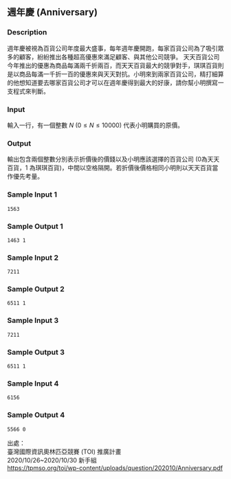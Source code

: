 ## 週年慶 (Anniversary)
### Description

週年慶被視為百貨公司年度最大盛事，每年週年慶開跑，每家百貨公司為了吸引眾多的顧客，紛紛推出各種超高優惠來滿足顧客、與其他公司競爭。
天天百貨公司今年推出的優惠為商品每滿兩千折兩百，而天天百貨最大的競爭對手，琪琪百貨則是以商品每滿一千折一百的優惠來與天天對抗。小明來到兩家百貨公司，精打細算的他想知道要去哪家百貨公司才可以在週年慶得到最大的好康，請你幫小明撰寫一支程式來判斷。

### Input

輸入一行，有一個整數 $N$ $(0 \le N \le 10000)$ 代表小明購買的原價。

### Output

輸出包含兩個整數分別表示折價後的價錢以及小明應該選擇的百貨公司 (0為天天百貨，1 為琪琪百貨)，中間以空格隔開。若折價後價格相同小明則以天天百貨當作優先考量。


### Sample Input 1 
```
1563
```

### Sample Output 1
```
1463 1
```

### Sample Input 2
```
7211
```

### Sample Output 2
```
6511 1
```

### Sample Input 3
```
7211
```

### Sample Output 3
```
6511 1
```

### Sample Input 4
```
6156
```

### Sample Output 4
```
5566 0
```

出處：\
臺灣國際資訊奧林匹亞競賽 (TOI) 推廣計畫\
2020/10/26~2020/10/30 新手組\
https://tpmso.org/toi/wp-content/uploads/question/202010/Anniversary.pdf
